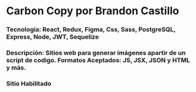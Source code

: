 # Carbon Copy por Brandon Castillo

### Tecnología: React, Redux, Figma, Css, Sass, PostgreSQL, Express, Node, JWT, Sequelize

### Descripción: Sitios web para generar imágenes apartir de un script de codigo. Formatos Aceptados: JS, JSX, JSON y HTML y más.

### Sitio Habilitado
